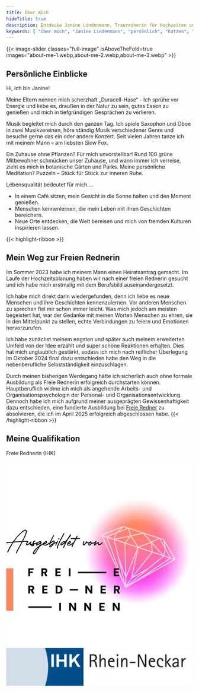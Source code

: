```yaml
---
title: Über mich
hideTitle: true
description: Entdecke Janine Lindenmann, Traurednerin für Hochzeiten und Abschiede in Süddeutschland und der Schweiz. Mit Herz, Empathie und Professionalität gestalte ich unvergessliche Zeremonien.
keywords: [ "Über mich", "Janine Lindenmann", "persönlich", "Katzen", "Reisen", "Puzzeln", "Energie", "Sprechen", "Reden", "Mein Weg", "Freie Rednerin", "Personal- und Organisationsentwicklung", "Arbeits- und Organisationspsychologie", "Pflanzen", "Musik", "Saxophon", "Oboe" ]
---
```


{{< image-slider classes="full-image" isAboveTheFold=true images="about-me-1.webp,about-me-2.webp,about-me-3.webp" >}}

## Persönliche Einblicke

Hi, ich bin Janine!

Meine Eltern nennen mich scherzhaft „Duracell-Hase“ - Ich sprühe vor Energie und liebe es, draußen in der Natur zu sein,
gutes Essen zu genießen und mich in tiefgründigen Gesprächen zu verlieren.

Musik begleitet mich durch den ganzen Tag. Ich spiele Saxophon und Oboe in zwei Musikvereinen, höre ständig Musik
verschiedener Genre und besuche gerne das ein oder andere Konzert. Seit vielen Jahren tanze ich mit meinem Mann – am
liebsten Slow Fox.

Ein Zuhause ohne Pflanzen? Für mich unvorstellbar! Rund 100 grüne Mitbewohner schmücken unser Zuhause, und wann immer
ich verreise, zieht es mich in botanische Gärten und Parks. Meine persönliche Meditation? Puzzeln – Stück für Stück zur
inneren Ruhe.

Lebensqualität bedeutet für mich....
- In einem Café sitzen, mein Gesicht in die Sonne halten und den Moment genießen.
- Menschen kennenlernen, die mein Leben mit ihren Geschichten bereichern.
- Neue Orte entdecken, die Welt bereisen und mich von fremden Kulturen inspirieren lassen.

{{< highlight-ribbon >}}
## Mein Weg zur Freien Rednerin

Im Sommer 2023 habe ich meinem Mann einen Heiratsantrag gemacht. Im Laufe der Hochzeitsplanung haben wir nach einer
freien Rednerin gesucht und ich habe mich erstmalig mit dem Berufsbild auseinandergesetzt.

Ich habe mich direkt darin wiedergefunden, denn ich liebe es neue Menschen und ihre Geschichten kennenzulernen. Vor
anderen Menschen zu sprechen fiel mir schon immer leicht. Was mich jedoch am meisten begeistert hat, war der Gedanke mit
meinen Worten Menschen zu ehren, sie in den Mittelpunkt zu stellen, echte Verbindungen zu feiern und Emotionen
hervorzurufen.

Ich habe zunächst meinem engsten und später auch meinem erweiterten Umfeld von der Idee erzählt und super schöne
Reaktionen erhalten. Dies hat mich unglaublich gestärkt, sodass ich mich nach reiflicher Überlegung im Oktober 2024
final dazu entschieden habe den Weg in die nebenberufliche Selbstständigkeit einzuschlagen.

Durch meinen bisherigen Werdegang hätte ich sicherlich auch ohne formale Ausbildung als Freie Rednerin erfolgreich
durchstarten können. Hauptberuflich widme ich mich als angehende Arbeits- und Organisationspsychologin der Personal- und
Organisationsentwicklung. Dennoch habe ich mich aufgrund
meiner ausgeprägten Gewissenhaftigkeit dazu entschieden, eine fundierte Ausbildung
bei <a href="https://freieredner-ausbildung.com/" target="_blank">Freie Redner</a> zu absolvieren, die ich im April 2025
erfolgreich abgeschlossen habe.
{{< /highlight-ribbon >}}

## Meine Qualifikation

Freie Rednerin (IHK)

<a href="https://freieredner-ausbildung.com/" target="_blank" style="background-image: none"><img class="badge" alt="Ausgebildet von Freie RednerInnen" src="/about-me/freie-rednerinnen.webp"></a>
<img class="badge" alt="IHK Rhein-Neckar" src="/about-me/ihk-rhein-neckar.webp">
